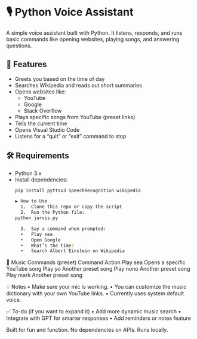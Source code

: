 # 🎙️ Python Voice Assistant

A simple voice assistant built with Python. It listens, responds, and runs basic commands like opening websites, playing songs, and answering questions.

## 🔧 Features

- Greets you based on the time of day
- Searches Wikipedia and reads out short summaries
- Opens websites like:
  - YouTube
  - Google
  - Stack Overflow
- Plays specific songs from YouTube (preset links)
- Tells the current time
- Opens Visual Studio Code
- Listens for a “quit” or “exit” command to stop

## 🛠️ Requirements

- Python 3.x  
- Install dependencies:
  ```bash
  pip install pyttsx3 SpeechRecognition wikipedia

  ▶️ How to Use
	1.	Clone this repo or copy the script
	2.	Run the Python file:
  python jarvis.py

  	3.	Say a command when prompted:
	•	Play sea
	•	Open Google
	•	What’s the time?
	•	Search Albert Einstein on Wikipedia
  
🎵 Music Commands (preset)
  Command        Action
Play sea         Opens a specific YouTube song
Play yo          Another preset song
Play nono        Another preset song
Play mark        Another preset song

💡 Notes
	•	Make sure your mic is working.
	•	You can customize the music dictionary with your own YouTube links.
	•	Currently uses system default voice.

✅ To-do (if you want to expand it)
	•	Add more dynamic music search
	•	Integrate with GPT for smarter responses
	•	Add reminders or notes feature

 Built for fun and function. No dependencies on APIs. Runs locally.
